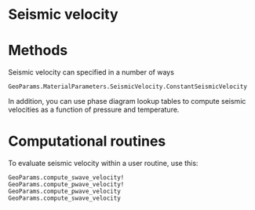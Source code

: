 # Seismic velocity 

# Methods
Seismic velocity can specified in a number of ways
```@docs
GeoParams.MaterialParameters.SeismicVelocity.ConstantSeismicVelocity
```
In addition, you can use phase diagram lookup tables to compute seismic velocities as a function of pressure and temperature.

# Computational routines
To evaluate seismic velocity within a user routine, use this:
```@docs
GeoParams.compute_swave_velocity!
GeoParams.compute_pwave_velocity!
GeoParams.compute_pwave_velocity
GeoParams.compute_swave_velocity
```
